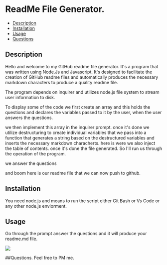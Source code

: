 # ReadMe File Generator.
  
  - [Description](#description)
  - [Installation](#installation)
  - [Usage](#usage)
  - [Questions](#Questions)

## Description

Hello and welcome to my GitHub readme file generator.
It's a program that was written using Node.Js and Javascript.
It's designed to facilitate the creation of GitHub readme files
and automatically produces the necessary markdown  characters to produce
a quality readme file. 

The program depends on inquirer and utilizes node.js file system to 
stream user information to disk.

To display some of the code we first create an array and this holds 
the questions and declares the variables passed to it by the user, when
the user answers the questions.

we then implement this array in the inquirer prompt. once it's done we
utilize destructuring to create individual variables that we pass into 
a function that generates a string based on the destructured variables
and inserts the necessary markdown characherts. here is were we also 
inject the table of contents. once it's done the file generated. So
I'll run us through the operation of the program.

we answer the questions

and boom here is our readme file that we can now push to github.  

## Installation

You need node.js and means to run the script either Git Bash or Vs Code or any other node.js enviorment. 

## Usage

Go through the prompt answer the questions and it will produce your readme.md file.

<img src = "https://github.com/joejoe909/ReadMeGen/blob/master/img/rmgif.gif">

##Questions.
Feel free to PM me.
